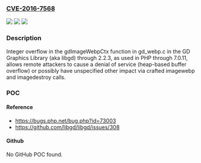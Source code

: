 ### [CVE-2016-7568](https://cve.mitre.org/cgi-bin/cvename.cgi?name=CVE-2016-7568)
![](https://img.shields.io/static/v1?label=Product&message=n%2Fa&color=blue)
![](https://img.shields.io/static/v1?label=Version&message=n%2Fa&color=blue)
![](https://img.shields.io/static/v1?label=Vulnerability&message=n%2Fa&color=brighgreen)

### Description

Integer overflow in the gdImageWebpCtx function in gd_webp.c in the GD Graphics Library (aka libgd) through 2.2.3, as used in PHP through 7.0.11, allows remote attackers to cause a denial of service (heap-based buffer overflow) or possibly have unspecified other impact via crafted imagewebp and imagedestroy calls.

### POC

#### Reference
- https://bugs.php.net/bug.php?id=73003
- https://github.com/libgd/libgd/issues/308

#### Github
No GitHub POC found.

